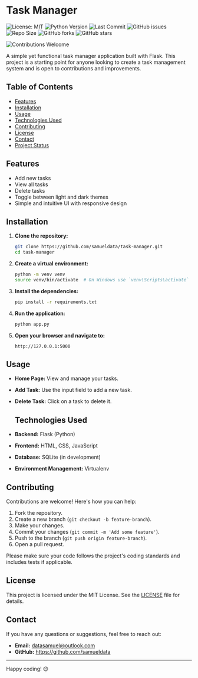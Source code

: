 # Task Manager

![License: MIT](https://img.shields.io/github/license/samueldata/task-manager)   ![Python Version](https://img.shields.io/badge/python-3.9.7-blue)   ![Last Commit](https://img.shields.io/github/last-commit/samueldata/task-manager)   ![GitHub issues](https://img.shields.io/github/issues/samueldata/task-manager)   ![Repo Size](https://img.shields.io/github/repo-size/samueldata/task-manager)   ![GitHub forks](https://img.shields.io/github/forks/samueldata/task-manager?style=social)   ![GitHub stars](https://img.shields.io/github/stars/samueldata/task-manager?style=social)

![Contributions Welcome](https://img.shields.io/badge/contributions-welcome-brightgreen) 


A simple yet functional task manager application built with Flask. This project is a starting point for anyone looking to create a task management system and is open to contributions and improvements.

## Table of Contents

- [Features](#features)
- [Installation](#installation)
- [Usage](#usage)
- [Technologies Used](#technologies-used)
- [Contributing](#contributing)
- [License](#license)
- [Contact](#contact)
- [Project Status](#project-status)

## Features

- Add new tasks
- View all tasks
- Delete tasks
- Toggle between light and dark themes
- Simple and intuitive UI with responsive design

## Installation

1. **Clone the repository:**

    ```bash
    git clone https://github.com/samueldata/task-manager.git
    cd task-manager
    ```

2. **Create a virtual environment:**

    ```bash
    python -m venv venv
    source venv/bin/activate  # On Windows use `venv\Scripts\activate`
    ```

3. **Install the dependencies:**

    ```bash
    pip install -r requirements.txt
    ```

4. **Run the application:**

    ```bash
    python app.py
    ```

5. **Open your browser and navigate to:**

    ```
    http://127.0.0.1:5000
    ```

## Usage

- **Home Page:** View and manage your tasks.
- **Add Task:** Use the input field to add a new task.
- **Delete Task:** Click on a task to delete it.

  ## Technologies Used

- **Backend:** Flask (Python)
- **Frontend:** HTML, CSS, JavaScript
- **Database:** SQLite (in development)
- **Environment Management:** Virtualenv

## Contributing

Contributions are welcome! Here's how you can help:

1. Fork the repository.
2. Create a new branch (`git checkout -b feature-branch`).
3. Make your changes.
4. Commit your changes (`git commit -m 'Add some feature'`).
5. Push to the branch (`git push origin feature-branch`).
6. Open a pull request.

Please make sure your code follows the project's coding standards and includes tests if applicable.

## License

This project is licensed under the MIT License. See the [LICENSE](LICENSE) file for details.

## Contact

If you have any questions or suggestions, feel free to reach out:

- **Email:** datasamuel@outlook.com
- **GitHub:** https://github.com/samueldata

---

Happy coding! 😊
